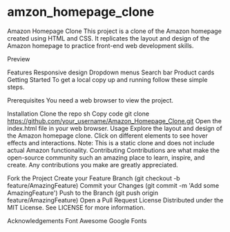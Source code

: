 # amzon_homepage_clone
Amazon Homepage Clone
This project is a clone of the Amazon homepage created using HTML and CSS. It replicates the layout and design of the Amazon homepage to practice front-end web development skills.

Preview


Features
Responsive design
Dropdown menus
Search bar
Product cards
Getting Started
To get a local copy up and running follow these simple steps.

Prerequisites
You need a web browser to view the project.

Installation
Clone the repo
sh
Copy code
git clone https://github.com/your_username/Amazon_Homepage_Clone.git
Open the index.html file in your web browser.
Usage
Explore the layout and design of the Amazon homepage clone.
Click on different elements to see hover effects and interactions.
Note: This is a static clone and does not include actual Amazon functionality.
Contributing
Contributions are what make the open-source community such an amazing place to learn, inspire, and create. Any contributions you make are greatly appreciated.

Fork the Project
Create your Feature Branch (git checkout -b feature/AmazingFeature)
Commit your Changes (git commit -m 'Add some AmazingFeature')
Push to the Branch (git push origin feature/AmazingFeature)
Open a Pull Request
License
Distributed under the MIT License. See LICENSE for more information.

Acknowledgements
Font Awesome
Google Fonts
